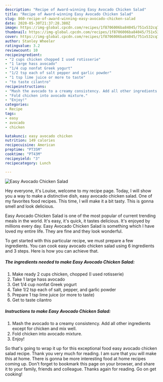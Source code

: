```yaml
---
description: "Recipe of Award-winning Easy Avocado Chicken Salad"
title: "Recipe of Award-winning Easy Avocado Chicken Salad"
slug: 860-recipe-of-award-winning-easy-avocado-chicken-salad
date: 2020-05-30T21:37:28.380Z
image: https://img-global.cpcdn.com/recipes/1f8706006ba84045/751x532cq70/easy-avocado-chicken-salad-recipe-main-photo.jpg
thumbnail: https://img-global.cpcdn.com/recipes/1f8706006ba84045/751x532cq70/easy-avocado-chicken-salad-recipe-main-photo.jpg
cover: https://img-global.cpcdn.com/recipes/1f8706006ba84045/751x532cq70/easy-avocado-chicken-salad-recipe-main-photo.jpg
author: Stanley Wheeler
ratingvalue: 3.2
reviewcount: 10
recipeingredient:
- "2 cups chicken chopped I used rotisserie"
- "1 large hass avocado"
- "1/4 cup nonfat Greek yogurt"
- "1/2 tsp each of salt pepper and garlic powder"
- "1 tsp lime juice or more to taste"
- "to taste cilantro"
recipeinstructions:
- "Mash the avocado to a creamy consistency. Add all other ingredients except for chicken and mix well."
- "Fold chicken into avocado mixture."
- "Enjoy!"
categories:
- Recipe
tags:
- easy
- avocado
- chicken

katakunci: easy avocado chicken 
nutrition: 149 calories
recipecuisine: American
preptime: "PT35M"
cooktime: "PT43M"
recipeyield: "3"
recipecategory: Lunch

---
```



![Easy Avocado Chicken Salad](https://img-global.cpcdn.com/recipes/1f8706006ba84045/751x532cq70/easy-avocado-chicken-salad-recipe-main-photo.jpg)

Hey everyone, it's Louise, welcome to my recipe page. Today, I will show you a way to make a distinctive dish, easy avocado chicken salad. One of my favorites food recipes. This time, I will make it a bit tasty. This is gonna smell and look delicious.



Easy Avocado Chicken Salad is one of the most popular of current trending meals in the world. It's easy, it's quick, it tastes delicious. It's enjoyed by millions every day. Easy Avocado Chicken Salad is something which I have loved my entire life. They are fine and they look wonderful.


To get started with this particular recipe, we must prepare a few ingredients. You can cook easy avocado chicken salad using 6 ingredients and 3 steps. Here is how you can achieve that.

<!--inarticleads1-->

##### The ingredients needed to make Easy Avocado Chicken Salad:

1. Make ready 2 cups chicken, chopped (I used rotisserie)
1. Take 1 large hass avocado
1. Get 1/4 cup nonfat Greek yogurt
1. Take 1/2 tsp each of salt, pepper, and garlic powder
1. Prepare 1 tsp lime juice (or more to taste)
1. Get to taste cilantro




<!--inarticleads2-->

##### Instructions to make Easy Avocado Chicken Salad:

1. Mash the avocado to a creamy consistency. Add all other ingredients except for chicken and mix well.
1. Fold chicken into avocado mixture.
1. Enjoy!




So that's going to wrap it up for this exceptional food easy avocado chicken salad recipe. Thank you very much for reading. I am sure that you will make this at home. There is gonna be more interesting food at home recipes coming up. Don't forget to bookmark this page on your browser, and share it to your family, friends and colleague. Thanks again for reading. Go on get cooking!
